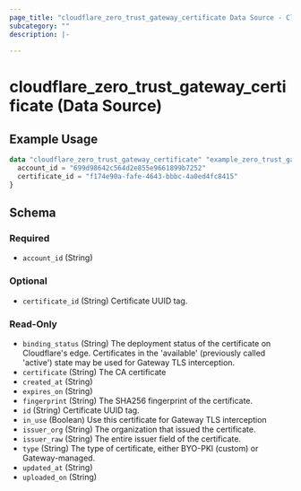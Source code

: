 ```yaml
---
page_title: "cloudflare_zero_trust_gateway_certificate Data Source - Cloudflare"
subcategory: ""
description: |-
  
---
```


# cloudflare_zero_trust_gateway_certificate (Data Source)



## Example Usage

```terraform
data "cloudflare_zero_trust_gateway_certificate" "example_zero_trust_gateway_certificate" {
  account_id = "699d98642c564d2e855e9661899b7252"
  certificate_id = "f174e90a-fafe-4643-bbbc-4a0ed4fc8415"
}
```

<!-- schema generated by tfplugindocs -->
## Schema

### Required

- `account_id` (String)

### Optional

- `certificate_id` (String) Certificate UUID tag.

### Read-Only

- `binding_status` (String) The deployment status of the certificate on Cloudflare's edge. Certificates in the 'available' (previously called 'active') state may be used for Gateway TLS interception.
- `certificate` (String) The CA certificate
- `created_at` (String)
- `expires_on` (String)
- `fingerprint` (String) The SHA256 fingerprint of the certificate.
- `id` (String) Certificate UUID tag.
- `in_use` (Boolean) Use this certificate for Gateway TLS interception
- `issuer_org` (String) The organization that issued the certificate.
- `issuer_raw` (String) The entire issuer field of the certificate.
- `type` (String) The type of certificate, either BYO-PKI (custom) or Gateway-managed.
- `updated_at` (String)
- `uploaded_on` (String)


